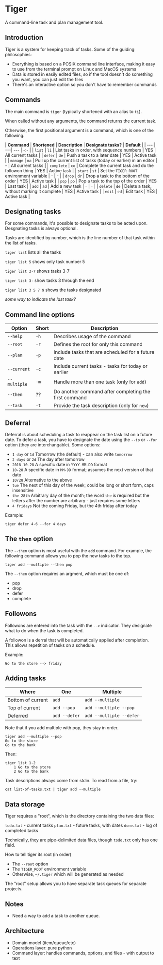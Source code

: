 # Tiger

A command-line task and plan management tool.

## Introduction

Tiger is a system for keeping track of tasks. Some of the guiding philosophies:

- Everything is based on a POSIX command line interface, making it easy to use from the terminal prompt on Linux and MacOS systems
- Data is stored in easily edited files, so if the tool doesn't do something you want, you can just edit the files
- There's an interactive option so you don't have to remember commands

## Commands

The main command is `tiger` (typically shortened with an alias to `ti`).

When called without any arguments, the command returns the current task.

Otherwise, the first positional argument is a command, which is one of the following.

| **Command** | **Shortened** |  **Description** |                                    **Designate tasks?** | **Default** |
| --- | ---| --- | -:- |
| `list` | `li` | List tasks in order, with sequence numbers                          | YES | All current tasks |
| `defer` | `de` | Push a task to a later date                                        | YES | Active task |
| `manage` | `ma` | Pull up the current list of tasks (today or earlier) in an editor | -   | All current tasks |
| `complete` | `co` | Complete the current task and do the followon thing             | YES | Active task |
| `start` | `st` | Set the `TIGER_ROOT` environment variable                          | -   | - |
| `drop` | `dr` | Drop a task to the bottom of the order                              | YES | Active task |
| `pop` | `po` | Pop a task to the top of the order                                   | YES | Last task |
| `add` | `ad` | Add a new task                                                       | -   | - |
| `delete` | `de` | Delete a task, without marking it complete                        | YES | Active task |
| `edit` | `ed` | Edit task                                                           | YES | Active task |


## Designating tasks

For some commands, it's possible to designate tasks to be acted upon. Desgnating tasks is always optional.

Tasks are identified by number, which is the line number of that task within the list of tasks.

`tiger list` lists all the tasks

`tiger list 5` shows only task number 5

`tiger list 3-7` shows tasks 3-7

`tiger list 3-` show tasks 3 through the end

`tiger list 3 5 7 9` shows the tasks designated

_some way to indicate the last task?_

## Command line options

| **Option** | **Short** | **Description** |
| --- | --- | ---|
| `--help`     | `-h` | Describes usage of the command |
| `--root`     | `-r` | Defines the root for only this command |
| `--plan`     | `-p` | Include tasks that are scheduled for a future date |
| `--current`  | `-c` | Include current tasks - tasks for today or earlier |
| `--multiple` | `-m` | Handle more than one task (only for `add`) |
| `--then`     | ??   | Do another command after completing the first command |
| `--task`     | `-t` | Provide the task description (only for `new`) |


## Deferral

Deferral is about scheduling a task to reappear on the task list on a future date. To defer a task, you have to designate the date using the `--to` or `--for` option (they are interchangable). Some options:

- `1 day` or `1d` Tomorrow (the default) - can also write `tomorrow`
- `2 days` or `2d` The day after tomorrow
- `2018-10-28` A specific date in `YYYY-MM-DD` format
- `10-28` A specific date in `MM-DD` format; assumes the next version of that date
- `10/28` Alternative to the above
- `tue` The next of this day of the week; could be long or short form, caps insensitive
- `the 28th` Arbitrary day of the month; the word `the` is required but the letters after the number are arbitrary - just requires some letters
- `4 fridays` Not the coming Friday, but the 4th friday after today

Example:

```
tiger defer 4-6 --for 4 days
```

## The `then` option

The `--then` option is most useful with the `add` command. For example, the following command allows you to pop the new tasks to the top.

`tiger add --multiple --then pop`

The `--then` option requires an argment, which must be one of:

- pop
- drop
- defer
- complete


## Followons

Followons are entered into the task with the `-->` indicator. They designate what to do when the task is completed.

A followon is a derral that will be automatically applied after completion. This allows repetition of tasks on a schedule.

Example:

```
Go to the store --> friday
```



## Adding tasks

| **Where** | **One** | **Multiple** |
| --- | --- | ---|
| Bottom of current | `add` | `add --multiple` |
| Top of current | `add --pop` | `add --multiple --pop` |
| Deferred | `add --defer` | `add --multiple --defer` |

Note that if you add multiple with pop, they stay in order.

```
tiger add --multiple --pop
Go to the store
Go to the bank
```

Then:

```
tiger list 1-2
    1 Go to the store
    2 Go to the bank
```

Task descriptions always come from stdin. To read from a file, try:

```
cat list-of-tasks.txt | tiger add --multiple
```

## Data storage

Tiger requires a "root", which is the directory containing the two data files:

`todo.txt` - current tasks
`plan.txt` - future tasks, with dates
`done.txt` - log of completed tasks

Technically, they are pipe-delimited data files, though `todo.txt` only has one field.

How to tell tiger its root (in order)

- The `--root` option
- The `TIGER_ROOT` environment variable
- Otherwise, `~/.tiger` which will be generated as needed


The "root" setup allows you to have separate task queues for separate projects.

## Notes

- Need a way to add a task to another queue.

## Architecture

- Domain model (item/queue/etc)
- Operations layer: pure python
- Command layer: handles commands, options, and files - with output to text
